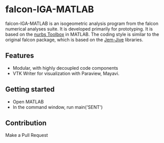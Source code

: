 falcon-IGA-MATLAB
================

falcon-IGA-MATLAB is an isogeometric analysis program from the falcon numerical analyses suite. It is developed primarily for prototyping. It is based on the <a href="https://octave.sourceforge.io/nurbs/index.html" target="_blank">nurbs Toolbox</a> in MATLAB. The coding style is similar to the original falcon package, which is based on the <a href="https://software.dynaflow.com/jive/" target="_blank">Jem-Jive</a> libraries.

Features
---------------
- Modular, with highly decoupled code components
- VTK Writer for visualization with Paraview, Mayavi.

Getting started
---------------
- Open MATLAB
- In the command window, run main('SENT')

Contribution
---------------

Make a Pull Request